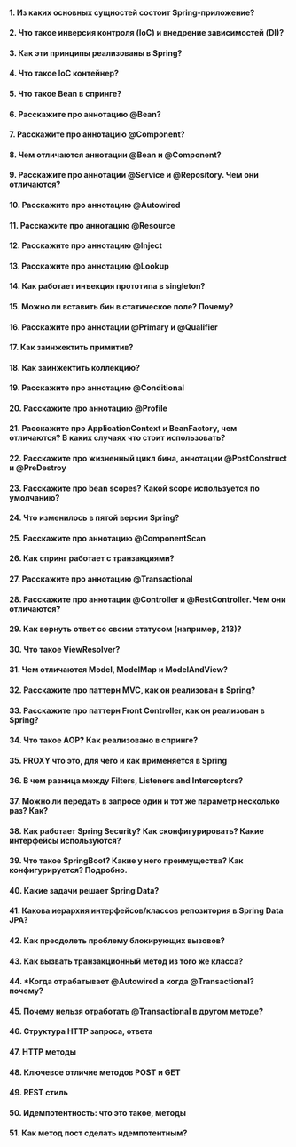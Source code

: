 #### 1. Из каких основных сущностей состоит Spring-приложение?


#### 2. Что такое инверсия контроля (IoC) и внедрение зависимостей (DI)?


#### 3. Как эти принципы реализованы в Spring?


#### 4. Что такое IoC контейнер?


#### 5. Что такое Bean в спринге?


#### 6. Расскажите про аннотацию @Bean?


#### 7. Расскажите про аннотацию @Component?


#### 8. Чем отличаются аннотации @Bean и @Component?


#### 9. Расскажите про аннотации @Service и @Repository. Чем они отличаются?


#### 10. Расскажите про аннотацию @Autowired


#### 11. Расскажите про аннотацию @Resource


#### 12. Расскажите про аннотацию @Inject


#### 13. Расскажите про аннотацию @Lookup


#### 14. Как работает инъекция прототипа в singleton?


#### 15. Можно ли вставить бин в статическое поле? Почему?


#### 16. Расскажите про аннотации @Primary и @Qualifier


#### 17. Как заинжектить примитив?


#### 18. Как заинжектить коллекцию?


#### 19. Расскажите про аннотацию @Conditional


#### 20. Расскажите про аннотацию @Profile


#### 21. Расскажите про ApplicationContext и BeanFactory, чем отличаются? В каких случаях что стоит использовать?


#### 22. Расскажите про жизненный цикл бина, аннотации @PostConstruct и @PreDestroy


#### 23. Расскажите про bean scopes? Какой scope используется по умолчанию?


#### 24. Что изменилось в пятой версии Spring?


#### 25. Расскажите про аннотацию @ComponentScan


#### 26. Как спринг работает с транзакциями?


#### 27. Расскажите про аннотацию @Transactional


#### 28. Расскажите про аннотации @Controller и @RestController. Чем они отличаются?


#### 29. Как вернуть ответ со своим статусом (например, 213)?


#### 30. Что такое ViewResolver?


#### 31. Чем отличаются Model, ModelMap и ModelAndView?


#### 32. Расскажите про паттерн MVC, как он реализован в Spring?


#### 33. Расскажите про паттерн Front Controller, как он реализован в Spring?


#### 34. Что такое AOP? Как реализовано в спринге?


#### 35. PROXY что это, для чего и как применяется в Spring


#### 36. В чем разница между Filters, Listeners and Interceptors?


#### 37. Можно ли передать в запросе один и тот же параметр несколько раз? Как?


#### 38. Как работает Spring Security? Как сконфигурировать? Какие интерфейсы используются?


#### 39. Что такое SpringBoot? Какие у него преимущества? Как конфигурируется? Подробно.


#### 40. Какие задачи решает Spring Data?


#### 41. Какова иерархия интерфейсов/классов репозитория в Spring Data JPA?


#### 42. Как преодолеть проблему блокирующих вызовов?


#### 43. Как вызвать транзакционный метод из того же класса?


#### 44. *Когда отрабатывает @Autowired а когда @Transactional? почему?


#### 45. Почему нельзя отработать @Transactional в другом методе?


#### 46. Структура HTTP запроса, ответа


#### 47. HTTP методы


#### 48. Ключевое отличие методов POST и GET


#### 49. REST стиль


#### 50. Идемпотентность: что это такое, методы


#### 51. Как метод пост сделать идемпотентным?
